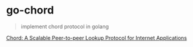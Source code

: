 # go-chord
> implement chord protocol in golang 

[Chord: A Scalable Peer-to-peer Lookup Protocol for Internet Applications](https://pdos.csail.mit.edu/papers/ton:chord/paper-ton.pdf)
